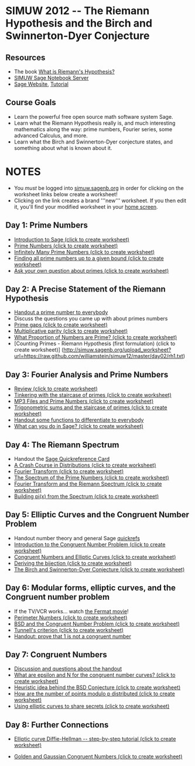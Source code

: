 SIMUW 2012 -- The Riemann Hypothesis and the Birch and Swinnerton-Dyer Conjecture
=================================================================================

Resources
---------
  * The book [What is Riemann's Hypothesis?](http://wstein.org/rh/)
  * [SIMUW Sage Notebook Server](http://simuw.sagenb.org)
  * [Sage Website](http://sagemath.org/), [Tutorial](http://www.sagemath.org/doc/tutorial/)
  
Course Goals
------------
  * Learn the powerful free open source math software system Sage.
  * Learn what the Riemann Hypothesis really is, and much interesting mathematics along the way: prime numbers, Fourier series, some advanced Calculus, and more.
  * Learn what the Birch and Swinnerton-Dyer conjecture states, and something about what is known about it.
  
NOTES
=====
  * You *must* be logged into [simuw.sagenb.org](http://simuw.sagenb.org) in order for clicking on the worksheet links below create a worksheet!
  * Clicking on the link creates a brand '''new''' worksheet.  If you then edit it, you'll find your modified worksheet in your [home screen](http://simuw.sagenb.org/home).

Day 1: Prime Numbers
--------------------
  * [Introduction to Sage (click to create worksheet)](http://simuw.sagenb.org/upload_worksheet?url=https://raw.github.com/williamstein/simuw12/master/day01/intro_to_sage.txt)
  * [Prime Numbers (click to create worksheet)](http://simuw.sagenb.org/upload_worksheet?url=https://raw.github.com/williamstein/simuw12/master/day01/prime_numbers.txt)
  * [Infinitely Many Prime Numbers (click to create worksheet)](http://simuw.sagenb.org/upload_worksheet?url=https://raw.github.com/williamstein/simuw12/master/day01/infinitely_many_primes.txt)
  * [Finding all prime numbers up to a given bound (click to create worksheet)](http://simuw.sagenb.org/upload_worksheet?url=https://raw.github.com/williamstein/simuw12/master/day01/finding_all_primes.txt)
  * [Ask your own question about primes (click to create worksheet)](http://simuw.sagenb.org/upload_worksheet?url=https://raw.github.com/williamstein/simuw12/master/day01/ask_your_own_question.txt)

Day 2: A Precise Statement of the Riemann Hypothesis
----------------------------------------------------
  * [Handout a prime number to everybody](https://github.com/williamstein/simuw12/blob/master/day02/primes.pdf?raw=true)
  * Discuss the questions you came up with about primes numbers
  * [Prime gaps (click to create worksheet)](http://simuw.sagenb.org/upload_worksheet?url=https://raw.github.com/williamstein/simuw12/master/day02/prime_gaps.txt)
  * [Multiplicative parity (click to create worksheet)](http://simuw.sagenb.org/upload_worksheet?url=https://raw.github.com/williamstein/simuw12/master/day02/multiplicative_parity.txt)
  * [What Proportion of Numbers are Prime? (click to create worksheet)](http://simuw.sagenb.org/upload_worksheet?url=https://raw.github.com/williamstein/simuw12/master/day02/prime_proportion.txt)
  * [Counting Primes - Riemann Hypothesis (first formulation) (click to create worksheet)] (http://simuw.sagenb.org/upload_worksheet?url=https://raw.github.com/williamstein/simuw12/master/day02/rh1.txt)

Day 3: Fourier Analysis and Prime Numbers
-----------------------------------------
  * [Review (click to create worksheet)](http://simuw.sagenb.org/upload_worksheet?url=https://raw.github.com/williamstein/simuw12/master/day03/review.txt)
  * [Tinkering with the staircase of primes (click to create worksheet)](http://simuw.sagenb.org/upload_worksheet?url=https://raw.github.com/williamstein/simuw12/master/day03/tinkering.txt)
  * [MP3 Files and Prime Numbers (click to create worksheet)](http://simuw.sagenb.org/upload_worksheet?url=https://raw.github.com/williamstein/simuw12/master/day03/fourier.txt)
  * [Trigonometric sums and the staircase of primes (click to create worksheet)](http://simuw.sagenb.org/upload_worksheet?url=https://raw.github.com/williamstein/simuw12/master/day03/trig_sums.txt)
  * [Handout some functions to differentiate to everybody](https://github.com/williamstein/simuw12/blob/master/day03/slope_handout.pdf?raw=true)
  * [What can you do in Sage? (click to create worksheet)](http://simuw.sagenb.org/upload_worksheet?url=https://raw.github.com/williamstein/simuw12/master/day03/sage.txt)

Day 4: The Riemann Spectrum
---------------------------
  * Handout the [Sage Quickreference Card](http://wiki.sagemath.org/quickref?action=AttachFile&do=get&target=quickref.pdf)
  * [A Crash Course in Distributions (click to create worksheet)](http://simuw.sagenb.org/upload_worksheet?url=https://raw.github.com/williamstein/simuw12/master/day04/distributions.txt)
  * [Fourier Transform (click to create worksheet)](http://simuw.sagenb.org/upload_worksheet?url=https://raw.github.com/williamstein/simuw12/master/day04/fourier_transform.txt)
  * [The Spectrum of the Prime Numbers (click to create worksheet)](http://simuw.sagenb.org/upload_worksheet?url=https://raw.github.com/williamstein/simuw12/master/day04/spectrum_of_primes.txt)
  * [Fourier Transform and the Riemann Spectrum (click to create worksheet)](http://simuw.sagenb.org/upload_worksheet?url=https://raw.github.com/williamstein/simuw12/master/day04/fourier_riemann.txt)
  * [Building pi(x) from the Spectrum (click to create worksheet)](http://simuw.sagenb.org/upload_worksheet?url=https://raw.github.com/williamstein/simuw12/master/day04/riemann_rk.txt)

Day 5: Elliptic Curves and the Congruent Number Problem
-------------------------------------------------------
  * Handout number theory and general Sage [quickrefs](http://wiki.sagemath.org/quickref)
  * [Introduction to the Congruent Number Problem (click to create worksheet)](http://simuw.sagenb.org/upload_worksheet?url=https://raw.github.com/williamstein/simuw12/master/day05/intro.txt)
  * [Congruent Numbers and Elliptic Curves (click to create worksheet)](http://simuw.sagenb.org/upload_worksheet?url=https://raw.github.com/williamstein/simuw12/master/day05/cong_ec.txt)
  * [Deriving the bijection (click to create worksheet)](http://simuw.sagenb.org/upload_worksheet?url=https://raw.github.com/williamstein/simuw12/master/day05/bijection.txt)
  * [The Birch and Swinnerton-Dyer Conjecture (click to create worksheet)](http://simuw.sagenb.org/upload_worksheet?url=https://raw.github.com/williamstein/simuw12/master/day05/bsd.txt)

Day 6: Modular forms, elliptic curves, and the Congruent number problem
-----------------------------------------------------------------------------
  * If the TV/VCR works... watch [the Fermat movie](http://video.google.com/videoplay?docid=8269328330690408516)!
  * [Perimeter Numbers (click to create worksheet)](http://simuw.sagenb.org/upload_worksheet?url=https://raw.github.com/williamstein/simuw12/master/day06/perim.txt)
  * [BSD and the Congruent Number Problem (click to create worksheet)](http://simuw.sagenb.org/upload_worksheet?url=https://raw.github.com/williamstein/simuw12/master/day06/bsd_cong.txt)
  * [Tunnell's criterion (click to create worksheet)](http://simuw.sagenb.org/upload_worksheet?url=https://raw.github.com/williamstein/simuw12/master/day06/tunnell.txt)
  * [Handout: prove that 1 is not a congruent number](https://raw.github.com/williamstein/simuw12/master/day06/1.pdf)

Day 7: Congruent Numbers
------------------------

  * [Discussion and questions about the handout](https://raw.github.com/williamstein/simuw12/master/day06/1.pdf)
  * [What are epsilon and N for the congruent number curves? (click to create worksheet)](http://simuw.sagenb.org/upload_worksheet?url=https://raw.github.com/williamstein/simuw12/master/day07/eps_N.txt)
  * [Heuristic idea behind the BSD Conjecture (click to create worksheet)](http://simuw.sagenb.org/upload_worksheet?url=https://raw.github.com/williamstein/simuw12/master/day07/bsd_heuristic.txt)
  * [How are the number of points modulo p distributed (click to create worksheet)](http://simuw.sagenb.org/upload_worksheet?url=https://raw.github.com/williamstein/simuw12/master/day07/sato_tate.txt)
  * [Using elliptic curves to share secrets (click to create worksheet)](http://simuw.sagenb.org/upload_worksheet?url=https://raw.github.com/williamstein/simuw12/master/day07/ecc.txt)

Day 8: Further Connections
--------------------------

  * [Elliptic curve Diffie-Hellman -- step-by-step tutorial (click to create worksheet)](http://simuw.sagenb.org/upload_worksheet?url=https://raw.github.com/williamstein/simuw12/master/day08/ecc2.txt)

  * [Golden and Gaussian Congruent Numbers (click to create worksheet)](http://simuw.sagenb.org/upload_worksheet?url=https://raw.github.com/williamstein/simuw12/master/day08/golden_gaussian.txt)
